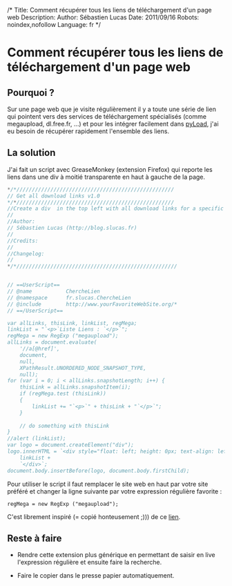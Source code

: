 /*
Title: Comment récupérer tous les liens de téléchargement d'un page web
Description: 
Author: Sébastien Lucas
Date: 2011/09/16
Robots: noindex,nofollow
Language: fr
*/
# Comment récupérer tous les liens de téléchargement d'un page web

## Pourquoi ?
Sur une page web que je visite régulièrement il y a toute une série de lien qui pointent vers des services de téléchargement spécialisés (comme megaupload, dl.free.fr, ...) et pour les intégrer facilement dans [pyLoad](http://pyload.org/), j'ai eu besoin de récupérer rapidement l'ensemble des liens.
## La solution

J'ai fait un script avec GreaseMonkey (extension Firefox) qui reporte les liens dans une div à moitié transparente en haut à gauche de la page.
```javascript
*/*///////////////////////////////////////////////////
// Get all download links v1.0
*/*///////////////////////////////////////////////////
//Create a div  in the top left with all download links for a specific regex
//
//Author:
// Sébastien Lucas (http://blog.slucas.fr)
//
//Credits:
//
//Changelog:
//
*/*////////////////////////////////////////////////////


// ==UserScript==
// @name           ChercheLien
// @namespace      fr.slucas.ChercheLien
// @include        http://www.yourFavoriteWebSite.org/*
// ==/UserScript==

var allLinks, thisLink, linkList, regMega;
linkList = "`<p>`Liste Liens : `</p>`";
regMega = new RegExp ("megaupload");
allLinks = document.evaluate(
    '//a[@href]',
    document,
    null,
    XPathResult.UNORDERED_NODE_SNAPSHOT_TYPE,
    null);
for (var i = 0; i < allLinks.snapshotLength; i++) {
    thisLink = allLinks.snapshotItem(i);
    if (regMega.test (thisLink))
    {
        linkList += "`<p>`" + thisLink + "`</p>`";
    }
    
    // do something with thisLink
}
//alert (linkList);
var logo = document.createElement("div");
logo.innerHTML = `<div style="float: left; height: 0px; text-align: left; opacity: 0.3;">` +
    linkList +
    `</div>`;
document.body.insertBefore(logo, document.body.firstChild);
```

Pour utiliser le script il faut remplacer le site web en haut par votre site préféré et changer la ligne suivante par votre expression régulière favorite :
```
regMega = new RegExp ("megaupload");
```

C'est librement inspiré (= copié honteusement ;))) de ce [lien](http://diveintogreasemonkey.org/patterns/match-attribute.html).
## Reste à faire

*	Rendre cette extension plus générique en permettant de saisir en live l'expression régulière et ensuite faire la recherche.

*	Faire le copier dans le presse papier automatiquement.






